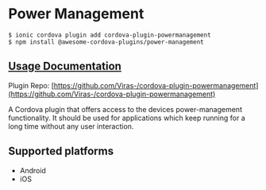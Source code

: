 # Power Management

```text
$ ionic cordova plugin add cordova-plugin-powermanagement
$ npm install @awesome-cordova-plugins/power-management
```

## [Usage Documentation](https://github.com/Viras-/cordova-plugin-powermanagement/)

Plugin Repo: [https://github.com/Viras-/cordova-plugin-powermanagement](https://github.com/Viras-/cordova-plugin-powermanagement)

A Cordova plugin that offers access to the devices power-management functionality.
It should be used for applications which keep running for a long time without any user interaction.

## Supported platforms

* Android
* iOS

